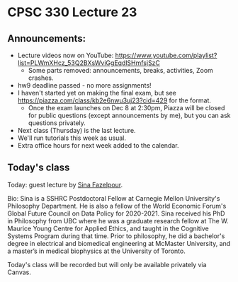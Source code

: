 # CPSC 330 Lecture 23


## Announcements:

- Lecture videos now on YouTube: https://www.youtube.com/playlist?list=PLWmXHcz_53Q2BXsWviGgEqdlSHmfsjSzC
  - Some parts removed: announcements, breaks, activities, Zoom crashes.
- hw9 deadline passed - no more assignments!
- I haven't started yet on making the final exam, but see https://piazza.com/class/kb2e6nwu3uj23?cid=429 for the format.
  - Once the exam launches on Dec 8 at 2:30pm, Piazza will be closed for public questions (except announcements by me), but you can ask questions privately.
- Next class (Thursday) is the last lecture.
- We'll run tutorials this week as usual.
- Extra office hours for next week added to the calendar.

## Today's class

Today: guest lecture by [Sina Fazelpour](https://sinafazelpour.com/).

Bio: Sina is a SSHRC Postdoctoral Fellow at Carnegie Mellon University's Philosophy Department. 
He is also a fellow of the World Economic Forum's Global Future Council on Data Policy for 2020-2021.
Sina received his PhD in Philosophy from UBC where he was a graduate research fellow at The W. Maurice Young Centre for Applied Ethics, 
and taught in the Cognitive Systems Program during that time. 
Prior to philosophy, he did a bachelor's degree in electrical and biomedical engineering at McMaster University, 
and a master’s in medical biophysics at the University of Toronto.

Today's class will be recorded but will only be available privately via Canvas. 
